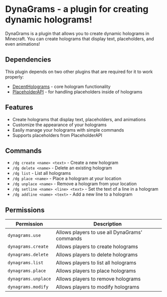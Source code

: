 # DynaGrams - a plugin for creating dynamic holograms!

DynaGrams is a plugin that allows you to create dynamic holograms in Minecraft. 
You can create holograms that display text, placeholders, and even animations!

## Dependencies
This plugin depends on two other plugins that are required for it to work properly:
- [DecentHolograms](https://www.spigotmc.org/resources/decentholograms-1-8-1-20-4-papi-support-no-dependencies.96927/) - core hologram functionality
- [PlaceholderAPI](https://www.spigotmc.org/resources/placeholderapi.6245/) - for handling placeholders inside of holograms

## Features
- Create holograms that display text, placeholders, and animations
- Customize the appearance of your holograms
- Easily manage your holograms with simple commands
- Supports placeholders from PlaceholderAPI

## Commands
- `/dg create <name> <text>` - Create a new hologram
- `/dg delete <name>` - Delete an existing hologram
- `/dg list` - List all holograms
- `/dg place <name>` - Place a hologram at your location
- `/dg unplace <name>` - Remove a hologram from your location
- `/dg setline <name> <line> <text>` - Set the text of a line in a hologram
- `/dg addline <name> <text>` - Add a new line to a hologram

## Permissions
| Permission          | Description                                   |
|---------------------|-----------------------------------------------|
| `dynagrams.use`     | Allows players to use all DynaGrams' commands |
| `dynagrams.create`  | Allows players to create holograms            |
| `dynagrams.delete`  | Allows players to delete holograms            |
| `dynagrams.list`    | Allows players to list all holograms          |
| `dynagrams.place`   | Allows players to place holograms             |
| `dynagrams.unplace` | Allows players to remove holograms            |
| `dynagrams.modify`  | Allows players to modify holograms            |
